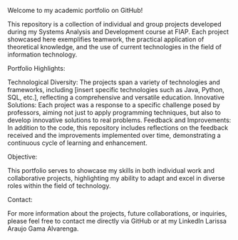 Welcome to my academic portfolio on GitHub!

This repository is a collection of individual and group projects developed during my Systems Analysis and Development course at FIAP. Each project showcased here exemplifies teamwork, the practical application of theoretical knowledge, and the use of current technologies in the field of information technology.

Portfolio Highlights:

Technological Diversity: The projects span a variety of technologies and frameworks, including [insert specific technologies such as Java, Python, SQL, etc.], reflecting a comprehensive and versatile education.
Innovative Solutions: Each project was a response to a specific challenge posed by professors, aiming not just to apply programming techniques, but also to develop innovative solutions to real problems.
Feedback and Improvements: In addition to the code, this repository includes reflections on the feedback received and the improvements implemented over time, demonstrating a continuous cycle of learning and enhancement.

Objective:

This portfolio serves to showcase my skills in both individual work and collaborative projects, highlighting my ability to adapt and excel in diverse roles within the field of technology.

Contact:

For more information about the projects, future collaborations, or inquiries, please feel free to contact me directly via GitHub or at my LinkedIn Larissa Araujo Gama Alvarenga.

